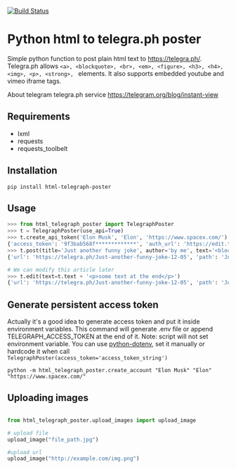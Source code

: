 [![Build Status](https://travis-ci.org/mercuree/html-telegraph-poster.svg?branch=master)](https://travis-ci.org/mercuree/html-telegraph-poster)

# Python html to telegra.ph poster

Simple python function to post plain html text to https://telegra.ph/.
Telegra.ph allows `<a>, <blockquote>, <br>, <em>, <figure>, <h3>, <h4>, <img>, <p>, <strong>, ` elements.
It also supports embedded youtube and vimeo iframe tags.

About telegram telegra.ph service https://telegram.org/blog/instant-view

## Requirements
* lxml
* requests
* requests_toolbelt

## Installation
```Shell
pip install html-telegraph-poster
```

## Usage
```python
>>> from html_telegraph_poster import TelegraphPoster
>>> t = TelegraphPoster(use_api=True)
>>> t.create_api_token('Elon Musk', 'Elon', 'https://www.spacex.com/') # second and third params are optional
{'access_token': '9f3bab568f*************', 'auth_url': 'https://edit.telegra.ph/auth/HFYo***********', 'author_name': 'Elon', 'short_name': 'Elon Musk', 'author_url': 'https://www.spacex.com/'}
>>> t.post(title='Just another funny joke', author='by me', text='<blockquote>Really hard way</blockquote>')
{'url': 'https://telegra.ph/Just-another-funny-joke-12-05', 'path': 'Just-another-funny-joke-12-05', 'tph_uuid': '4gFlYHCFiIBAxk***********', 'page_id': 'a38*************'}

# We can modify this article later
>>> t.edit(text=t.text + '<p>some text at the end</p>')
{'url': 'https://telegra.ph/Just-another-funny-joke-12-05', 'path': 'Just-another-funny-joke-12-05', 'tph_uuid': '4gFlYHCF*********', 'page_id': 'a381b2********'}

```
## Generate persistent access token
Actually it's a good idea to generate access token and put it inside environment variables.
This command will generate .env file or append  TELEGRAPH_ACCESS_TOKEN at the end of it.
Note: script will not set environment variable. You can use [python-dotenv](https://github.com/theskumar/python-dotenv),
set it manually or hardcode it when call `TelegraphPoster(access_token='access_token_string')`
```Shell
python -m html_telegraph_poster.create_account "Elon Musk" "Elon" "https://www.spacex.com/"
```

## Uploading images
```python

from html_telegraph_poster.upload_images import upload_image

# upload file
upload_image("file_path.jpg")

#upload url
upload_image("http://example.com/img.png")

```
